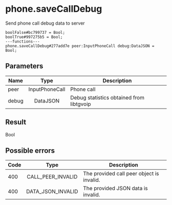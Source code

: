 # phone.saveCallDebug
Send phone call debug data to server

```
boolFalse#bc799737 = Bool;
boolTrue#997275b5 = Bool;
---functions---
phone.saveCallDebug#277add7e peer:InputPhoneCall debug:DataJSON = Bool;
```

## Parameters
| Name | Type | Description |
| ---- | :----: | ----------- |
| peer | InputPhoneCall | Phone call |
| debug | DataJSON | Debug statistics obtained from libtgvoip |


## Result
Bool

## Possible errors
| Code | Type | Description |
| ---- | :----: | ----------- |
| 400 | CALL_PEER_INVALID | The provided call peer object is invalid. |
| 400 | DATA_JSON_INVALID | The provided JSON data is invalid. |

